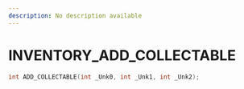 ```yaml
---
description: No description available 
---
```


# INVENTORY\_ADD_COLLECTABLE

```cpp
int ADD_COLLECTABLE(int _Unk0, int _Unk1, int _Unk2);
```